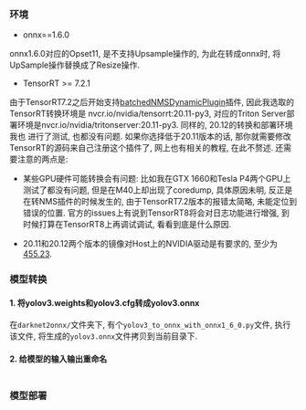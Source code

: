 ### 环境
- onnx==1.6.0

onnx1.6.0对应的Opset11, 是不支持Upsample操作的, 为此在转成onnx时, 将UpSample操作替换成了Resize操作.

- TensorRT >= 7.2.1

由于TensorRT7.2之后开始支持[batchedNMSDynamicPlugin](https://github.com/NVIDIA/TensorRT/tree/master/plugin)插件, 因此我选取的TensorRT转换环境是
nvcr.io/nvidia/tensorrt:20.11-py3, 对应的Triton Server部署环境是nvcr.io/nvidia/tritonserver:20.11-py3. 同样的, 20.12的转换和部署环境我也
进行了测试, 也都没有问题. 如果你选择低于20.11版本的话, 那你就需要修改TensorRT的源码来自己注册这个插件了, 网上也有相关的教程, 在此不赘述. 还需要注意的两点是:
    
- 某些GPU硬件可能转换会有问题: 比如我在GTX 1660和Tesla P4两个GPU上测试了都没有问题, 但是在M40上却出现了coredump, 具体原因未明, 反正是在转NMS插件的时候发生的,
由于TensorRT7.2版本的报错太简略, 未能定位到错误的位置. 官方的issues上有说到TensorRT8将会对日志功能进行增强, 到时候打算在TensorRT8上再调试调试, 看看到底是什么原因.
    
- 20.11和20.12两个版本的镜像对Host上的NVIDIA驱动是有要求的, 至少为[455.23](https://docs.nvidia.com/deeplearning/frameworks/support-matrix/index.html).


### 模型转换

#### 1. 将yolov3.weights和yolov3.cfg转成yolov3.onnx

在`darknet2onnx/`文件夹下, 有个`yolov3_to_onnx_with_onnx1_6_0.py`文件, 执行该文件, 将生成的`yolov3.onnx`文件拷贝到当前目录下.

#### 2. 给模型的输入输出重命名

```
```

### 模型部署


